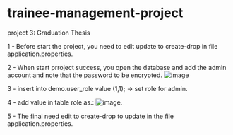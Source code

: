 # trainee-management-project
project 3: Graduation Thesis

1 - Before start the project, you need to edit update to create-drop in file application.properties.

2 - When start prroject success, you open the database and add the admin account and note that the password to be encrypted.
 ![image](https://user-images.githubusercontent.com/66460744/121799434-4ca3f780-cc56-11eb-91e1-c7a19b03de73.png)
 
3 - insert into demo.user_role value (1,1); -> set role for admin.

4 - add value in table role as.:
![image](https://user-images.githubusercontent.com/66460744/121799537-e5d30e00-cc56-11eb-812f-abaee11dcb2f.png).

5 - The final need edit to create-drop to update in the file application.properties.



